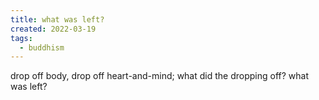 ```yaml
---
title: what was left?
created: 2022-03-19
tags:
  - buddhism
---
```


drop off body, drop off heart-and-mind; what did the dropping off? what was
left?
